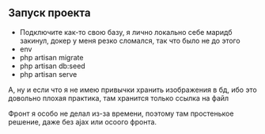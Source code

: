 ## Запуск проекта
- Подключите как-то свою базу, я лично локально себе маридб закинул, докер у меня резко сломался, так что было не до этого
- env
- php artisan migrate
- php artisan db:seed
- php artisan serve

А, ну и если что я не имею привычки хранить изображения в бд, ибо это довольно плохая практика, там хранится только ссылка на файл

Фронт я особо не делал из-за времени, поэтому там простенькое решение, даже без ajax или осоого фронта.
